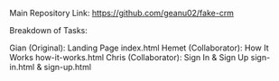 Main Repository Link:
https://github.com/geanu02/fake-crm

Breakdown of Tasks:

Gian (Original): Landing Page index.html
Hemet (Collaborator): How It Works how-it-works.html
Chris (Collaborator): Sign In & Sign Up sign-in.html & sign-up.html